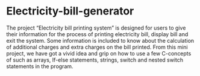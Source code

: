 # Electricity-bill-generator

The project “Electricity bill printing system” is designed for users to give their information for the process of printing electricity bill, display bill 
and exit the system. Some information is included to know about the calculation of additional charges and extra charges on the bill printed. From this mini project, we have got a vivid idea and grip on how to use a few C-concepts of such as arrays, If-else statements, strings, switch and nested switch statements in the program.
